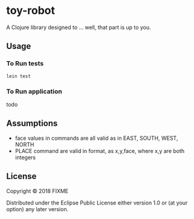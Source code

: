 # toy-robot

A Clojure library designed to ... well, that part is up to you.

## Usage

### To Run tests
`lein test`

### To Run application
todo

## Assumptions
- face values in commands are all valid as in EAST, SOUTH, WEST, NORTH
- PLACE command are valid in format, as x,y,face, where x,y are both integers

## License

Copyright © 2018 FIXME

Distributed under the Eclipse Public License either version 1.0 or (at
your option) any later version.
